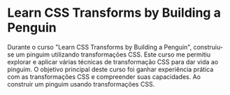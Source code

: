 # Learn CSS Transforms by Building a Penguin

Durante o curso "Learn CSS Transforms by Building a Penguin", construiu-se um pinguim utilizando transformações CSS. Este curso me permitiu explorar e aplicar várias técnicas de transformação CSS para dar vida ao pinguim. O objetivo principal deste curso foi ganhar experiência prática com as transformações CSS e compreender suas capacidades. Ao construir um pinguim usando transformações CSS.